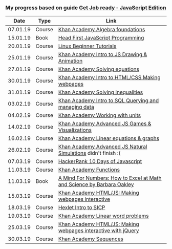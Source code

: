 ### My progress based on guide [Get Job ready - JavaScript Edition](https://github.com/P1xt/p1xt-guides/blob/master/job-ready-javascript-edition-3.0.md)
| Date | Type | Link |
| ---- | ---- | ---- |
| 07.01.19 | Course | [Khan Academy Algebra foundations](https://www.khanacademy.org/math/algebra/introduction-to-algebra) |
| 15.01.19 | Book | [Head First JavaScript Programming](https://www.oreilly.com/library/view/head-first-javascript/9781449340124/) |
| 20.01.19 | Course | [Linux Beginner Tutorials](https://www.linux.org/forums/linux-beginner-tutorials.123/) |
| 25.01.19 | Course | [Khan Academy Intro to JS Drawing & Animation](https://www.khanacademy.org/computing/computer-programming/programming) |
| 27.01.19 | Course | [Khan Academy Solving equations](https://www.khanacademy.org/math/algebra/one-variable-linear-equations) |
| 30.01.19 | Course | [Khan Academy Intro to HTML/CSS Making webpages](https://www.khanacademy.org/computing/computer-programming/html-css) |
| 31.01.19 | Course | [Khan Academy Solving inequalities](https://www.khanacademy.org/math/algebra/one-variable-linear-inequalities) |
| 03.02.19 | Course | [Khan Academy Intro to SQL Querying and managing data](https://www.khanacademy.org/computing/computer-programming/sql) |
| 04.02.19 | Course | [Khan Academy Working with units](https://www.khanacademy.org/math/algebra/units-in-modeling) |
| 14.02.19 | Course | [Khan Academy Advanced JS Games & Visualizations](https://www.khanacademy.org/computing/computer-programming/programming-games-visualizations) |
| 16.02.19 | Course | [Khan Academy Linear equations & graphs](https://www.khanacademy.org/math/algebra/two-var-linear-equations) |
| 26.02.19 | Course | [Khan Academy Advanced JS Natural Simulations](https://www.khanacademy.org/computing/computer-programming/programming-natural-simulations) didn't finish :( |
| 07.03.19 | Course | [HackerRank 10 Days of Javascript](https://www.hackerrank.com/domains/tutorials/10-days-of-javascript) |
| 11.03.19 | Course | [Khan Academy Functions](https://www.khanacademy.org/math/algebra/algebra-functions) |
| 11.03.19 | Book | [A Mind For Numbers: How to Excel at Math and Science by Barbara Oakley](https://www.amazon.com/Mind-Numbers-Science-Flunked-Algebra-ebook/dp/B00G3L19ZU) |
| 15.03.19 | Course | [Khan Academy HTML/JS: Making webpages interactive](https://www.khanacademy.org/computing/computer-programming/html-css-js) |
| 18.03.19 | Course | [Hexlet Intro to SICP](https://ru.hexlet.io/courses/sicp) |
| 19.03.19 | Course | [Khan Academy Linear word problems](https://www.khanacademy.org/math/algebra/linear-word-problems) |
| 25.03.19 | Course | [Khan Academy HTML/JS: Making webpages interactive with jQuery](https://www.khanacademy.org/computing/computer-programming/html-js-jquery) |
| 30.03.19 | Course | [Khan Academy Sequences](https://www.khanacademy.org/math/algebra/sequences) |
